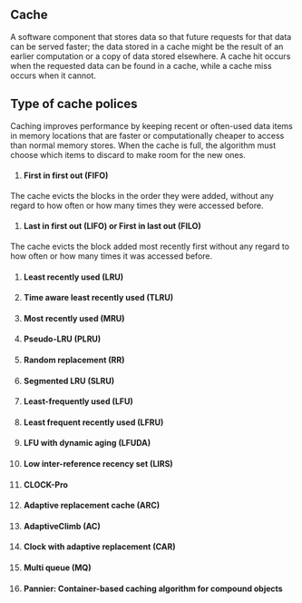 ## Cache
 A software component that stores data so that future requests for that data can be served faster; the data stored in a cache might be the result of an earlier computation or a copy of data stored elsewhere.  A cache hit occurs when the requested data can be found in a cache, while a cache miss occurs when it cannot. 

## Type of cache polices
 Caching improves performance by keeping recent or often-used data items in memory locations that are faster or computationally cheaper to access than normal memory stores. When the cache is full, the algorithm must choose which items to discard to make room for the new ones.

1. #### First in first out (FIFO)
The cache evicts the blocks in the order they were added, without any regard to how often or how many times they were accessed before.

1. #### Last in first out (LIFO) or First in last out (FILO)
The cache evicts the block added most recently first without any regard to how often or how many times it was accessed before.

1. #### Least recently used (LRU)

1. #### Time aware least recently used (TLRU)

1. #### Most recently used (MRU)

1. #### Pseudo-LRU (PLRU)

1. #### Random replacement (RR)

1. #### Segmented LRU (SLRU)

1. #### Least-frequently used (LFU)

1. #### Least frequent recently used (LFRU)

1. #### LFU with dynamic aging (LFUDA)

1. #### Low inter-reference recency set (LIRS)

1. #### CLOCK-Pro

1. #### Adaptive replacement cache (ARC)

1. #### AdaptiveClimb (AC)

1. #### Clock with adaptive replacement (CAR)

1. #### Multi queue (MQ)

1. #### Pannier: Container-based caching algorithm for compound objects